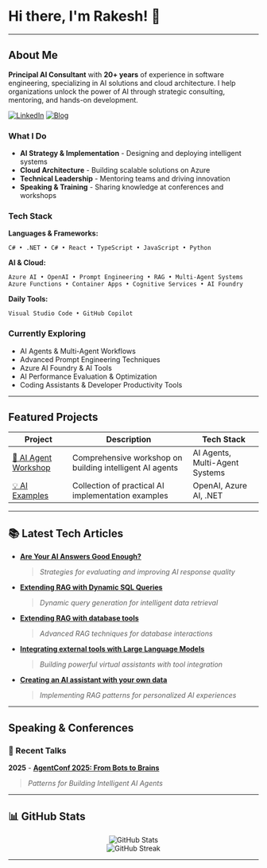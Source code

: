 # Hi there, I'm Rakesh! 👋

---

## About Me

**Principal AI Consultant** with **20+ years** of experience in software engineering, specializing in AI solutions and cloud architecture. I help organizations unlock the power of AI through strategic consulting, mentoring, and hands-on development.

[![LinkedIn](https://img.shields.io/badge/LinkedIn-0077B5?style=for-the-badge&logo=linkedin&logoColor=white)](https://www.linkedin.com/in/rakeshl/)
[![Blog](https://img.shields.io/badge/BinaryTrails-FF6B6B?style=for-the-badge&logoColor=white)](https://binarytrails.com/)

### What I Do

- **AI Strategy & Implementation** - Designing and deploying intelligent systems  
- **Cloud Architecture** - Building scalable solutions on Azure  
- **Technical Leadership** - Mentoring teams and driving innovation  
- **Speaking & Training** - Sharing knowledge at conferences and workshops

### Tech Stack

**Languages & Frameworks:**

```
C# • .NET • C# • React • TypeScript • JavaScript • Python
```

**AI & Cloud:**

```
Azure AI • OpenAI • Prompt Engineering • RAG • Multi-Agent Systems
Azure Functions • Container Apps • Cognitive Services • AI Foundry
```

**Daily Tools:**

```
Visual Studio Code • GitHub Copilot
```

### Currently Exploring

- AI Agents & Multi-Agent Workflows
- Advanced Prompt Engineering Techniques
- Azure AI Foundry & AI Tools
- AI Performance Evaluation & Optimization
- Coding Assistants & Developer Productivity Tools

---

## Featured Projects

| Project | Description | Tech Stack |
|---------|-------------|------------|
| [🤖 AI Agent Workshop](https://github.com/binarytrails-ai/aiagent-workshop) | Comprehensive workshop on building intelligent AI agents | AI Agents, Multi-Agent Systems |
| [💡 AI Examples](https://github.com/rakeshl4/ai-examples) | Collection of practical AI implementation examples | OpenAI, Azure AI, .NET |

---

## 📚 Latest Tech Articles

- [**Are Your AI Answers Good Enough?**](https://binarytrails.com/posts/2025/05/evaluate_prompt_responses)  
    > *Strategies for evaluating and improving AI response quality*

- [**Extending RAG with Dynamic SQL Queries**](https://binarytrails.com/posts/2025/05/rag-with-dynamic-sql-tool)  
    > *Dynamic query generation for intelligent data retrieval*

- [**Extending RAG with database tools**](https://binarytrails.com/posts/2025/05/rag-with-tools)  
    > *Advanced RAG techniques for database interactions*

- [**Integrating external tools with Large Language Models**](https://binarytrails.com/posts/2024/06/02/virtual-assistants)  
    > *Building powerful virtual assistants with tool integration*

- [**Creating an AI assistant with your own data**](https://binarytrails.com/posts/2024/04/26/rag-pattern)  
    > *Implementing RAG patterns for personalized AI experiences*

---

## Speaking & Conferences

### 🌟 Recent Talks

**2025** - [**AgentConf 2025: From Bots to Brains**](https://www.linkedin.com/posts/rakeshl_exciting-news-i-am-speaking-at-agentconf-activity-7335443449044717574-a6ft?utm_source=share&utm_medium=member_desktop&rcm=ACoAAATGCL4BrlFisSf0O-XVgatKCoF-DSBRKUU)
> *Patterns for Building Intelligent AI Agents*

---

## 📊 GitHub Stats

<div align="center">
  <img src="https://github-readme-stats.vercel.app/api?username=rakeshl4&show_icons=true&theme=tokyonight&count_private=true" alt="GitHub Stats" />
</div>

<div align="center">
  <img src="https://github-readme-streak-stats.herokuapp.com/?user=rakeshl4&theme=tokyonight" alt="GitHub Streak" />
</div>

---

<!-- <div align="center">
  
### 💼 Open for Collaboration
  
**Consulting • Speaking • Mentoring • Open Source**

*Let's build the future of AI together!* 🚀

</div> -->

<!--
**rakeshl4/rakeshl4** is a ✨ _special_ ✨ repository because its `README.md` (this file) appears on your GitHub profile.

Here are some ideas to get you started:

- 🔭 I’m currently working on ...
- 🌱 I’m currently learning ...
- 👯 I’m looking to collaborate on ...
- 🤔 I’m looking for help with ...
- 💬 Ask me about ...
- 📫 How to reach me: ...
- 😄 Pronouns: ...
- ⚡ Fun fact: ...
-->
